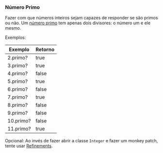 ### Número Primo

Fazer com que números inteiros sejam capazes de responder se são primos ou não. Um [número primo](https://pt.wikipedia.org/wiki/N%C3%BAmero_primo) tem apenas dois divisores: o número um e ele mesmo.

Exemplos:

| Exemplo| Retorno |
| ------------- | ------------- |
| 2.primo?  | true  |
| 3.primo?  | true  |
| 4.primo?  | false|
| 5.primo? |  true  |
| 6.primo?  | false|
| 7.primo?  | true  |
| 8.primo?  | false|
| 9.primo?  | false|
| 10.primo?  | false|
| 11.primo?  | true  |

Opcional: Ao invés de fazer abrir a classe `Integer` e fazer um monkey patch, tente usar [Refinements](https://docs.ruby-lang.org/en/2.4.0/syntax/refinements_rdoc.html).
